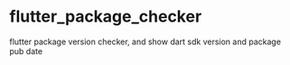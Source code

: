 # flutter_package_checker
flutter package version checker, and show dart sdk version and package pub date
